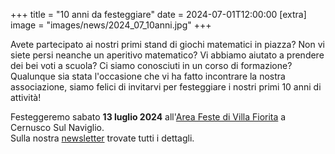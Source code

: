+++
title = "10 anni da festeggiare"
date = 2024-07-01T12:00:00
[extra]
image = "images/news/2024_07_10anni.jpg"
+++

Avete partecipato ai nostri primi stand di giochi matematici in piazza? 
Non vi siete persi neanche un aperitivo matematico? 
Vi abbiamo aiutato a prendere dei bei voti a scuola? 
Ci siamo conosciuti in un corso di formazione?   
Qualunque sia stata l'occasione che vi ha fatto incontrare la nostra associazione, siamo felici di invitarvi per festeggiare i nostri primi 10 anni di attività! 

Festeggeremo sabato **13 luglio 2024** 
all'[Area Feste di Villa Fiorita][2] a Cernusco Sul Naviglio.  
Sulla nostra [newsletter][1] trovate tutti i dettagli.


[1]: https://mailchi.mp/4be2e5f02e54/10-anni-da-festeggiare
[2]: http://www.villafiorita.org/
